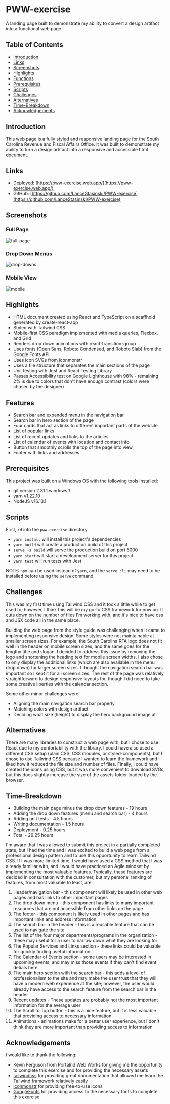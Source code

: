 # PWW-exercise

A landing page built to demonstrate my ability to convert a design artifact into a functional web page.

## Table of Contents

- [Introduction](#Introduction)
- [Links](#Links)
- [Screenshots](#Screenshots)
- [Highlights](#Highlights)
- [Functions](#Functions)
- [Prerequisites](#Prerequisites)
- [Scripts](#Scripts)
- [Challenges](#Challenges)
- [Alternatives](#Alternatives)
- [Time-Breakdown](#Time-Breakdown)
- [Acknowledgements](#Acknowledgements)

## Introduction

This web page is a fully styled and responsive landing page for the South Carolina Revenue and Fiscal Affairs Office. It was built to demonstrate my ability to turn a design artifact into a responsive and accessible html document.

## Links

- Deployed: [https://pww-exercise.web.app/](https://pww-exercise.web.app/)
- GitHub: [https://github.com/LanceStasinski/PWW-exercise](https://github.com/LanceStasinski/PWW-exercise)

## Screenshots

### Full Page

![full-page](./screenshots/full.JPG)

### Drop Down Menus

![drop-downs](./screenshots/dropdowns.JPG)

### Mobile View

![mobile](./screenshots/mobile.JPG)

## Highlights

- HTML document created using React and TypeScript on a scaffhold generated by create-react-app
- Styled with Tailwind CSS
- Mobile-first CSS paradigm implemented with media queries, Flexbox, and Grid
- Renders drop down animations with react-transition-group
- Uses fonts (Open Sans, Roboto Condensed, and Roboto Slab) from the Google Fonts API
- Uses icon SVGs from iconmonstr
- Uses a file structure that separates the main sections of the page
- Unit testing with Jest and React Testing Library
- Passes Accessibility test on Google Lighthouse with 98% - remaining 2% is due to colors that don't have enough contrast (colors were chosen by the designer)

## Features

- Search bar and expanded menu in the navigation bar
- Search bar in hero section of the page
- Four cards that act as links to different important parts of the website
- List of popular links
- List of recent updates and links to the articles
- List of calendar of events with location and contact info
- Button that smoothly scrolls the top of the page into view
- Footer with links and addresses

## Prerequisites

This project was built on a Windows OS with the following tools installed:

- git version 2.31.1.windows.1
- yarn v1.22.10
- NodeJS v16.13.1

## Scripts

First, `cd` into the `pww-exercise` directory.

- `yarn install` will install this project's dependencies
- `yarn build` will create a production build of this project
- `serve -s build` will serve the production build on port 5000
- `yarn start` will start a development server for this project
- `yarn test` will run tests with Jest

NOTE: `npm` can be used instead of `yarn`, and the `serve cli` may need to be installed before using the `serve` command.

## Challenges

This was my first time using Tailwind CSS and it took a little while to get used to; however, I think this will be my go-to CSS framework for now on. It cuts down on the number of files I'm working with, and it's nice to have css and JSX code all in the same place.

Building the web page from the style guide was challenging when it came to implementing responsive design. Some styles were not maintainable at smaller screen sizes. For example, the South Carolina RFA logo does not fit well in the header on mobile screen sizes, and the same goes for the lengthy title and slogan. I decided to address this issue by removing the logo and shortening the heading text for mobile screen widths. I also chose to only display the additional links (which are also available in the menu drop down) for larger screen sizes. I thought the navigation search bar was important so I kept it for all screen sizes. The rest of the page was relatively straightforward to design responsive layouts for, though I did need to take some creative liberties with the calendar section.

Some other minor challenges were:

- Aligning the main navigation search bar properly
- Matching colors with design artifact
- Deciding what size (height) to display the hero background image at

## Alternatives

There are many libraries to construct a web page with, but I chose to use React due to my confortability with the library. I could have also used a different CSS setup (plain CSS, CSS modules, or styled-components), but I chose to use Tailwind CSS because I wanted to learn the framework and I liked how it reduced the file size and number of files. Finally, I could have created the icons using CSS, but it was more convenient to download SVGs, but this does slightly increase the size of the assets folder loaded by the browser.

## Time-Breakdown

- Building the main page minus the drop down features - 19 hours
- Adding the drop down features (menu and search bar) - 4 hours
- Adding unit tests - 4.5 hours
- Writing documentation - 1.5 hours
- Deployment - 0.25 hours
- Total - 29.25 hours

I'm aware that I was allowed to submit this project in a partially completed state, but I had the time and I was excited to build a web page from a professional design pattern and to use this opportunity to learn Tailwind CSS. If I was more limited time, I would have used a CSS method that I was already familiar with, and I would have practiced an Agile mindset by implementing the most valuable features. Typically, these features are decided in consultation with the customer, but my personal ranking of features, from most valuable to least, are:

1. Header/navigation bar - this component will likely be used in other web pages and has links to other important pages
2. The drop down menu - this component has links to many important resources that are not accessible from other links on the page
3. The footer - this component is likely used in other pages and has important links and address information
4. The search bar in the header - this is a reusable feature that can be used to navigate the site
5. The list of the four major departments/programs in the organization - these may useful for a user to narrow down what they are looking for
6. The Popular Services and Links section - these links could be valuable for quickly finding useful information
7. The Calendar of Events section - some users may be interested in upcoming events, and may miss those events if they can't find event detials here
8. The main hero section with the search bar - this adds a level of professionalism to the site and may make the user trust that they will have a modern web experience at the site; however, the user would already have access to the search feature from the search bar in the header
9. Recent updates - These updates are probably not the most important information for the average user
10. The Scroll to Top button - this is a nice feature, but it is less valuable that providing access to necessary information
11. Animations - animations make for a better user experience, but I don't think they are more important than providing access to information

## Acknowledgements

I would like to thank the following:

- Kevin Ferguson from Portalnd Web Works for giving me the opportunity to complete this exercise and for providing the necessary assets
- [tailwindcss](https://tailwindcss.com/) for providing great documentation that allowed me learn the Tailwind framework relatively easily
- [iconmonstr](https://iconmonstr.com/) for providing free-to-use icons
- [GoogleFonts](https://fonts.google.com/) for providing access to the necessary fonts to complete this exercise
